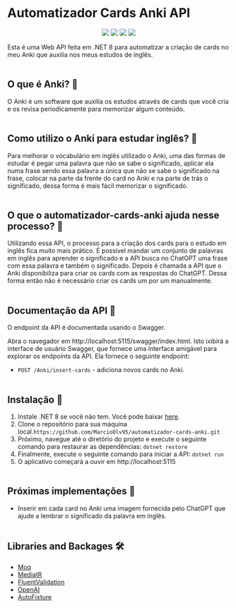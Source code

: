 ﻿# Automatizador Cards Anki API <br>

<p align="center">
	<img src="https://img.shields.io/badge/Framework-dotnet-blue"/> 
	<img src="https://img.shields.io/badge/Framework%20version-dotnet%208-blue"/> 
	<img src="https://img.shields.io/badge/Language-C%23-blue"/> 
	<img src="https://img.shields.io/badge/Status-development-green"/>  
</p>

Esta é uma Web API feita em .NET 8 para automatizar a criação de cards no meu Anki que auxilia nos meus estudos de inglês. <br/><br/>


## O que é Anki? 📝 <br/>

O Anki é um software que auxilia os estudos através de cards que você cria e os revisa periodicamente para memorizar algum conteúdo. <br/><br/>


## Como utilizo o Anki para estudar inglês? 📝 <br/>

Para melhorar o vocabulário em inglês utilizado o Anki, uma das formas de estudar é pegar uma palavra que não se sabe o significado, 
aplicar ela numa frase sendo essa palavra a única que não se sabe o significado na frase, colocar na parte da frente do card 
no Anki e na parte de trás o significado, dessa forma é mais fácil memorizar o significado. <br/><br/>


## O que o automatizador-cards-anki ajuda nesse processo? 📝 <br/>

Utilizando essa API, o processo para a criação dos cards para o estudo em inglês fica muito mais prático. É possível mandar um 
conjunto de palavras em inglês para aprender o significado e a API busca no ChatGPT uma frase com essa palavra e também o significado.
Depois é chamada a API que o Anki disponibiliza para criar os cards com as respostas do ChatGPT. Dessa forma então não é necessário
criar os cards um por um manualmente. <br/><br/>


## Documentação da API 📝 <br/>

O endpoint da API é documentada usando o Swagger.

Abra o navegador em http://localhost:5115/swagger/index.html. Isto ixibirá a interface de usuário Swagger, que fornece uma interface
amigável para explorar os endpoints da API. Ela fornece o seguinte endpoint:

- `POST /Anki/insert-cards` - adiciona novos cards no Anki.<br/><br/>


## Instalação :wrench: <br/>

1. Instale .NET 8 se você não tem. Você pode baixar [here](https://dotnet.microsoft.com/pt-br/download/dotnet/8.0).
2. Clone o  repositório para sua máquina local.`https://github.com/MarcioOlv95/automatizador-cards-anki.git`
3. Próximo, navegue até o diretório do projeto e execute o seguinte comando para restaurar as dependências:
`dotnet restore`
4. Finalmente, execute o seguinte comando para iniciar a API:
`dotnet run`
5. O aplicativo começará a ouvir em http://localhost:5115 <br/><br/>


## Próximas implementações :dart: <br/>

- Inserir em cada card no Anki uma imagem fornecida pelo ChatGPT que ajude a lembrar o significado da palavra em inglês. <br/><br/>


 ## Libraries and Backages 🛠️
- [Moq](https://www.nuget.org/packages/Moq)
- [MediatR](https://www.nuget.org/packages/MediatR)
- [FluentValidation](https://www.nuget.org/packages/fluentvalidation/)
- [OpenAI](https://www.nuget.org/packages/OpenAI)
- [AutoFixture](https://www.nuget.org/packages/AutoFixture)
<br/><br/>